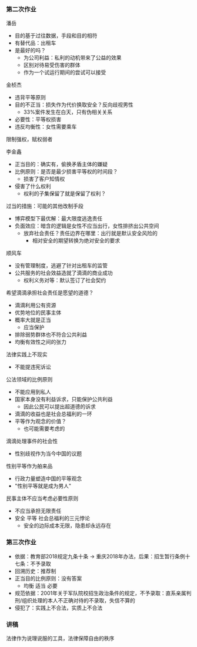 ### 第二次作业

潘岳
- 目的基于过往数据，手段和目的相符
- 有替代品：出租车
- 是最好的吗？
    - 为公司利益：私利的动机带来了公益的效果
    - 区别对待易受伤害的群体
    - 作为一个试运行期间的尝试可以接受

金桢杰
- 违背平等原则
- 目的不正当：损失作为代价换取安全？反向歧视男性
    - 33%案件发生在白天，只有伪相关关系
- 必要性：平等权损害
- 违反均衡性：女性需要乘车


限制强权，赋权弱者


李金鑫
- 正当目的：确实有，偷换矛盾主体的嫌疑
- 比例原则：是否是最少损害平等权的时间段？
    - 损害了客户知情权
- 侵害了什么权利
    - 权利的子集保留了就是保留了权利？

过当的措施：可能的其他改制手段
- 博弈模型下最优解：最大限度逃逸责任
- 负面效应：暗含的逻辑是女性不应当出行，女性排挤出公共空间
    - 放弃社会责任？责任边界在哪里：出行就是默认安全风险的
        - 相对安全的期望转换为绝对安全的要求

顺风车
- 没有管理制度，逃避了针对出租车的监管
- 公共服务的社会效益造就了滴滴的商业成功
    - 权利义务对等：默认签订了社会契约

希望滴滴承担社会责任是愿望的道德？
- 滴滴利用公有资源
- 优势地位的民事主体
- 概率大就是正当
    - 应当保护
- 排除弱势群体也不符合公共利益
- 均衡有效性之间的张力

法律实践上不现实
- 不能提违宪诉讼

公法领域的比例原则
- 不能应用到私人
- 国家本身没有利益诉求，只能保护公共利益
    - 因此公民可以提出超道德的诉求
- 滴滴的收益也是社会总福利的一环
- 平等作为观念的价值？
    - 也可能需要考虑的

滴滴处理事件的社会性
- 性别歧视作为当今中国的议题

性别平等作为舶来品
- 行政力量塑造中国的平等观念
- "性别平等就是成为男人"

民事主体不应当考虑必要性原则
- 不应当承担无限责任
- 安全 平等 社会总福利的三元悖论
    - 安全的边际成本无限，隐患却永远存在

### 第三次作业

- 依据：教育部2018规定九条十条 -> 重庆2018年办法，后果：招生暂行条例十七条：不予录取
- 回溯历史：推荐制
- 正当目的比例原则：没有答案
    - 均衡 适当 必要
- 规范依据：2001年关于军队院校招生政治条件的规定，不予录取：直系亲属判刑/组织处理的本人不正确对待的不录取，失信不算的
- 侵犯了：实践上不合法，实质上不合法

### 讲稿

法律作为说理说服的工具，法律保障自由的秩序
